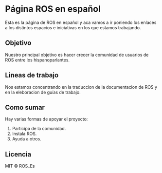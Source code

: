 # Página ROS en español

Esta es la página de ROS en español y aca vamos a ir poniendo los enlaces a los distintos espacios e iniciativas en los que estamos trabajando.

## Objetivo

Nuestro principal objetivo es hacer crecer la comunidad de usuarios de ROS entre los hispanoparlantes.

## Lineas de trabajo

Nos estamos concentrando en la traduccion de la documentacion de ROS y en la eleboracion de guías de trabajo.

## Como sumar

Hay varias formas de apoyar el proyecto:
1. Participa de la comunidad.
2. Instala ROS.
3. Ayuda a otros.

## Licencia

MIT © ROS_Es
